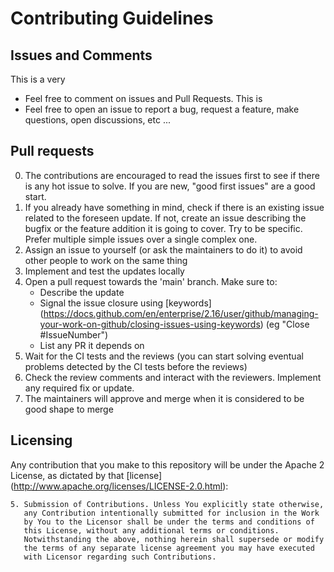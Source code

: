 # Contributing Guidelines

## Issues and Comments

This is a very

* Feel free to comment on issues and Pull Requests. This is
* Feel free to open an issue to report a bug, request a feature, make questions, open discussions, etc ...

## Pull requests

0. The contributions are encouraged to read the issues first to see if there is any hot issue to solve. If you are new, "good first issues" are a good start.
1. If you already have something in mind, check if there is an existing issue related to the foreseen update. If not, create an issue describing the bugfix or the feature addition it is going to cover. Try to be specific. Prefer multiple simple issues over a single complex one.
2. Assign an issue to yourself (or ask the maintainers to do it) to avoid other people to work on the same thing
3. Implement and test the updates locally
4. Open a pull request towards the 'main' branch. Make sure to:
   - Describe the update
   - Signal the issue closure using [keywords] (https://docs.github.com/en/enterprise/2.16/user/github/managing-your-work-on-github/closing-issues-using-keywords) (eg "Close #IssueNumber")
   - List any PR it depends on
5. Wait for the CI tests and the reviews (you can start solving eventual problems detected by the CI tests before the reviews)
6. Check the review comments and interact with the reviewers. Implement any required fix or update.
7. The maintainers will approve and merge when it is considered to be good shape to merge

## Licensing

Any contribution that you make to this repository will
be under the Apache 2 License, as dictated by that
[license] (http://www.apache.org/licenses/LICENSE-2.0.html):

~~~
5. Submission of Contributions. Unless You explicitly state otherwise,
   any Contribution intentionally submitted for inclusion in the Work
   by You to the Licensor shall be under the terms and conditions of
   this License, without any additional terms or conditions.
   Notwithstanding the above, nothing herein shall supersede or modify
   the terms of any separate license agreement you may have executed
   with Licensor regarding such Contributions.
~~~
